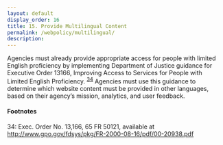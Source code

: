 ```yaml
---
layout: default
display_order: 16
title: 15. Provide Multilingual Content
permalink: /webpolicy/multilingual/
description:
---
```

Agencies must already provide appropriate access for people with limited English proficiency by implementing Department of Justice guidance for Executive Order 13166, Improving Access to Services for People with Limited English Proficiency. <sup>[34](#myfootnote14)</sup>   Agencies must use this guidance to determine which website content must be provided in other languages, based on their agency’s mission, analytics, and user feedback.

#### Footnotes
<a name="myfootnote12">34</a>: Exec. Order No. 13,166, 65 FR 50121, available at http://www.gpo.gov/fdsys/pkg/FR-2000-08-16/pdf/00-20938.pdf
